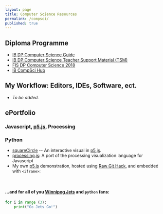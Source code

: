 ```yaml
---
layout: page
title: Computer Science Resources
permalink: /compsci/
published: true
---
```


## Diploma Programme
- [IB DP Computer Science Guide](http://xmltwo.ibo.org/publications/DP/Group5/d_5_comsc_gui_1201_1/html/67.207.142.65/exist/rest/app/gui.xql@doc=d_5_comsc_gui_1201_1_e&part=1&chapter=1.html)
- [IB DP Computer Science Teacher Support Material (TSM)](https://ibpublishing.ibo.org/live-exist/rest/app/tsm.xql?doc=d_4_comsc_tsm_1201_2_e&part=1&chapter=1)
- [FIS DP Computer Science 2018](https://sites.google.com/a/fis.edu/fiscomp/)
- [IB CompSci Hub](https://ib.compscihub.net/)

## My Workflow: Editors, IDEs, Software, ect.
- *To be added.*

## ePortfolio
### Javascript, [p5.js](https://p5js.org/), Processing
### Python
- [squareCircle](https://raw.githack.com/mvpoirier/Javascript/master/squareCircle/index.html)
-- An interactive visual in [p5.js](https://p5js.org/).
- [processing.js](http://processingjs.org/): A port of the processing visualization language for Javascript
- My own [p5.js](https://p5js.org/) demonstration, hosted using [Raw Git Hack](https://raw.githack.com/), and embedded with `<iframe>`:

<!-- Added extra 25px to width and height to prevent iframe scrolling -->
<!-- EMBED CODE EXAMPLES START
<iframe 
width="525" height="525"
frameborder="0" 
src="https://raw.githack.com/mvpoirier/Javascript/master/squareCircle/index.html">
</iframe>

- Here is another demo, this time visualizing `Bubble Sort` and `Selection Sort` with p5.js:
<iframe 
width="825" height="250"
frameborder="0" 
src="https://raw.githack.com/mvpoirier/Javascript/master/sortingVisualization/bubbleSort.html">
</iframe>

<iframe 
width="825" height="250"
frameborder="0" 
src="https://raw.githack.com/mvpoirier/Javascript/master/sortingVisualization/selectionSort.html">
</iframe>
EMBED CODE EXAMPLES END-->

<!--Add spacing-->
&nbsp;
&nbsp;
&nbsp;
#### ...and for all of you [Winnipeg Jets](https://www.nhl.com/jets) and `python` fans:
```python
for i in range (3):
    print("Go Jets Go!")
```

